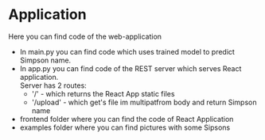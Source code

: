 # Application
Here you can find code of the web-application 
+ In main.py you can find code which uses trained model to predict Simpson name.
+ In app.py you can find code of the REST server which serves React application.   
    Server has 2 routes:    
    - '/' - which returns the React App static files
    - '/upload' - which get's file im multipatfrom body and return Simpson name
+ frontend folder where you can find the code of React Application
+ examples folder where you can find pictures with some Sipsons 